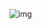 
![img](https://github.com/wassi10/Thambnail-Download/assets/91429665/cedd7c00-6da1-4b2b-8ba2-2a38987b5ff0)
